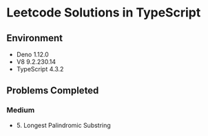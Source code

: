 # Leetcode Solutions in TypeScript

## Environment
- <span title="July 2021">Deno 1.12.0</span>
- V8 9.2.230.14
- TypeScript 4.3.2

## Problems Completed

### Medium
- <span title="Acceptance Rate: 31.0%">5. Longest Palindromic Substring</span>